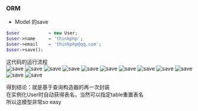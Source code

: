 ### ORM  
- Model 的save  
```php 
$user           = new User;
$user->name     = 'thinkphp';
$user->email    = 'thinkphp@qq.com';
$user->save();
```    
这代码的运行流程   
![save](images/model/1.png)
![save](images/model/2.png)
![save](images/model/3.png)
![save](images/model/4.png)
![save](images/model/5.png)
![save](images/model/6.png)
![save](images/model/7.png)
![save](images/model/8.png)
![save](images/model/9.png)
![save](images/model/10.png)
![save](images/model/11.png)
![save](images/model/12.png)   

得到结论：就是基于查询构造器的再一次封装  
在实例化User时自动获得表名，当然可以指定table重置表名   
所以这模型非常so easy
